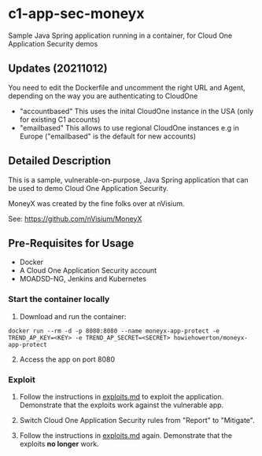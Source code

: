 # c1-app-sec-moneyx
Sample Java Spring application running in a container, for Cloud One Application Security demos
  
## Updates (20211012)
You need to edit the Dockerfile and uncomment the right URL and Agent, depending on the way you are authenticating to CloudOne   
- "accountbased" This uses the inital CloudOne instance in the USA (only for existing C1 accounts) 
- "emailbased"  This allows to use regional CloudOne instances e.g in Europe ("emailbased" is the default for new accounts) 

## Detailed Description
This is a sample, vulnerable-on-purpose, Java Spring application that can be used to demo Cloud One Application Security.

MoneyX was created by the fine folks over at nVisium.

See:  https://github.com/nVisium/MoneyX
 ## Pre-Requisites for Usage

* Docker
* A Cloud One Application Security account
* MOADSD-NG, Jenkins and Kubernetes


### Start the container locally 

1. Download and run the container:
```
docker run --rm -d -p 8080:8080 --name moneyx-app-protect -e TREND_AP_KEY=<KEY> -e TREND_AP_SECRET=<SECRET> howiehowerton/moneyx-app-protect
```

2. Access the app on port 8080

### Exploit
  
1. Follow the instructions in [exploits.md](exploits.md) to exploit the application.  Demonstrate that the exploits work against the vulnerable app.

2. Switch Cloud One Application Security rules from "Report" to "Mitigate".

3. Follow the instructions in [exploits.md](exploits.md) again. Demonstrate that the exploits **no longer** work.
 
 
